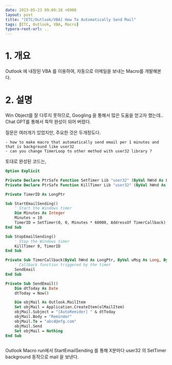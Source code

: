 ```yaml
---
date: 2023-05-23 09:09:18 +0900
layout: post
title: "[ETC/Outlook/VBA] How To Automatically Send Mail"
tags: [ETC, Outlook, VBA, Macro]
typora-root-url: ..
---
```


# 1. 개요

Outlook 에 내장된 VBA 를 이용하여, 자동으로 이메일을 보내는 Macro를 개발해본다.





# 2. 설명

Win Object를 잘 다루지 못하므로, Googling 을 통해서 많은 도움을 얻고자 했는데.. Chat GPT를 통해서 뚝딱 완성이 되어 버렸다.

질문은 여러개가 있었지만, 주요한 것은 두개정도다.

```
- how to make macro that automatically send email per 1 minutes and that is background like user32
- can you change TimerLoop to other method with user32 library ?
```



토대로 완성된 코드는,

```vb
Option Explicit

Private Declare PtrSafe Function SetTimer Lib "user32" (ByVal hWnd As LongPtr, ByVal nIDEvent As LongPtr, ByVal uElapse As Long, ByVal lpTimerFunc As LongPtr) As LongPtr
Private Declare PtrSafe Function KillTimer Lib "user32" (ByVal hWnd As LongPtr, ByVal nIDEvent As LongPtr) As LongPtr

Private TimerID As LongPtr

Sub StartEmailSending()
    ' Start the Windows timer
    Dim Minutes As Integer
    Minutes = 10
    TimerID = SetTimer(0, 0, Minutes * 60000, AddressOf TimerCallback)
End Sub

Sub StopEmailSending()
    ' Stop the Windows timer
    KillTimer 0, TimerID
End Sub

Private Sub TimerCallback(ByVal hWnd As LongPtr, ByVal uMsg As Long, ByVal nIDEvent As LongPtr, ByVal dwTime As Long)
    ' Callback function triggered by the timer
    SendEmail
End Sub

Private Sub SendEmail()
    Dim dtToday As Date
    dtToday = Now()

    Dim objMail As Outlook.MailItem
    Set objMail = Application.CreateItem(olMailItem)
    objMail.Subject = "[AutoRemider] " & dtToday
    objMail.Body = "Reminder"
    objMail.To = "abcd@efg.com"
    objMail.Send
    Set objMail = Nothing
End Sub



```



Outlook Macro run에서 StartEmailSending 를 통해 X분마다 user32 의 SetTimer background 동작으로 mail 을 보낸다.
